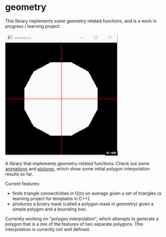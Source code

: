# geometry

This library implements some geometry related functions, and is a work in progress / learning project.

![demo.gif](/animations/animation_poly_test_002.gif)

A library that implements geometry-related functions. Check out some [animations](/animations/) and [pictures](pictures), which show some initial polygon interpolation results so far.

Current features:
* finds triangle connectivities in O(n) on average given a set of triangles (a learning project for templates in C++).
* produces a binary mask (called a polygon mask in geometry) given a simple polygon and a bounding box.

Currently working on "polygon interpolation", which attempts to generate a polygon that is a mix of the features of two separate polygons. This interpolation is currently not well defined.
